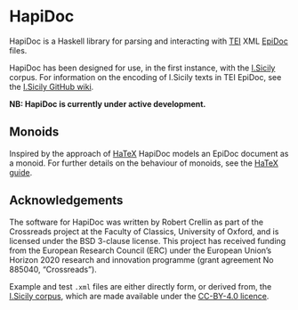 # HapiDoc

HapiDoc is a Haskell library for parsing and interacting with [TEI](https://tei-c.org/) XML
[EpiDoc](https://epidoc.stoa.org/) files.

HapiDoc has been designed for use, in the first instance, 
with the [I.Sicily](http://sicily.classics.ox.ac.uk/) corpus.
For information on the encoding of I.Sicily texts in TEI EpiDoc, see
the [I.Sicily GitHub wiki](https://github.com/ISicily/ISicily/wiki).

**NB: HapiDoc is currently under active development.**

## Monoids

Inspired by the approach of [HaTeX](https://github.com/Daniel-Diaz/HaTeX) HapiDoc models an EpiDoc document as a monoid. For further details on the behaviour of monoids, see the [HaTeX guide](https://github.com/Daniel-Diaz/hatex-guide). 


## Acknowledgements

The software for HapiDoc was written by Robert Crellin as part of the Crossreads project at the Faculty of Classics, University of Oxford, and is licensed under the BSD 3-clause license. This project has received funding from the European Research Council (ERC) under the European Union’s Horizon 2020 research and innovation programme (grant agreement No 885040, “Crossreads”).

Example and test ```.xml``` files are either directly form, or derived from, the [I.Sicily corpus](https://github.com/ISicily/ISicily), which are made available under the [CC-BY-4.0 licence](https://creativecommons.org/licenses/by/4.0/).
